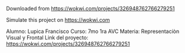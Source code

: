 Downloaded from https://wokwi.com/projects/326948762766279251

Simulate this project on https://wokwi.com

Alumno: Lupica Francisco
Curso: 7mo 1ra AVC
Materia: Representaciòn Visual y Frontal
Link del proyecto: https://wokwi.com/projects/326948762766279251